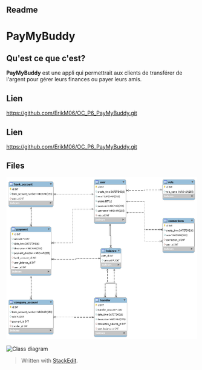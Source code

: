 ﻿## Readme

# PayMyBuddy
## Qu'est ce que c'est?
**PayMyBuddy** est une appli qui permettrait aux clients de transférer de l'argent pour gérer leurs finances ou payer leurs amis.

 ## Lien
 https://github.com/ErikM06/OC_P6_PayMyBuddy.git
 

 ## Lien
 https://github.com/ErikM06/OC_P6_PayMyBuddy.git
 
## Files

![BDD diagram](diagrams/P6_DBB_Modele/P6_DBB_Modele.png)

![Class diagram](diagrams/P6_DBB_Modele/domaine_metierP6.png)





> Written with [StackEdit](https://stackedit.io/).
